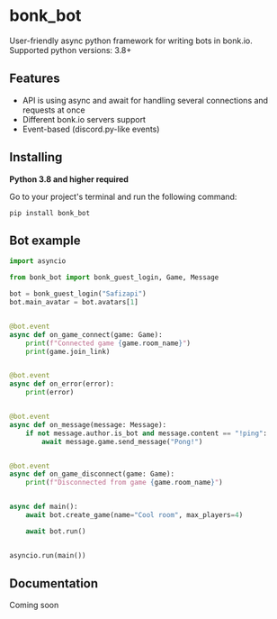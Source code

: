 # bonk_bot
User-friendly async python framework for writing bots in bonk.io.
Supported python versions: 3.8+
## Features
- API is using async and await for handling several connections and requests at once
- Different bonk.io servers support
- Event-based (discord.py-like events)
## Installing
**Python 3.8 and higher required**

Go to your project's terminal and run the following command:
```
pip install bonk_bot
```
## Bot example

```py
import asyncio

from bonk_bot import bonk_guest_login, Game, Message

bot = bonk_guest_login("Safizapi")
bot.main_avatar = bot.avatars[1]


@bot.event
async def on_game_connect(game: Game):
    print(f"Connected game {game.room_name}")
    print(game.join_link)


@bot.event
async def on_error(error):
    print(error)


@bot.event
async def on_message(message: Message):
    if not message.author.is_bot and message.content == "!ping":
        await message.game.send_message("Pong!")


@bot.event
async def on_game_disconnect(game: Game):
    print(f"Disconnected from game {game.room_name}")


async def main():
    await bot.create_game(name="Cool room", max_players=4)

    await bot.run()


asyncio.run(main())
```
## Documentation
Coming soon

